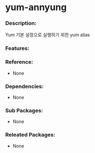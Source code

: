 # yum-annyung

### Description:

Yum 기본 설정으로 실행하기 위한 yum alias

### Features:

### Reference:
* None

### Dependencies:
* None

### Sub Packages:
* None

### Releated Packages:
* None
